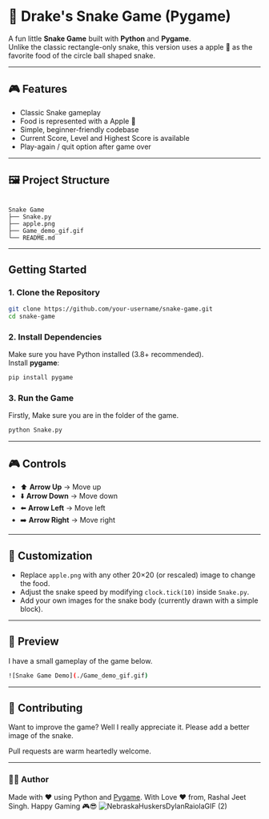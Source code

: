 # 🐍 Drake's Snake Game (Pygame)

A fun little **Snake Game** built with **Python** and **Pygame**.  
Unlike the classic rectangle-only snake, this version uses a apple 🍎 as the favorite food of the circle ball shaped snake.  

---

## 🎮 Features
- Classic Snake gameplay
- Food is represented with a Apple 🍎
- Simple, beginner-friendly codebase
- Current Score, Level and Highest Score is available
- Play-again / quit option after game over

---

## 🖼️ Project Structure
```

Snake Game
├── Snake.py
├── apple.png
├── Game_demo_gif.gif   
└── README.md

```

---

## Getting Started

### 1. Clone the Repository
```bash
git clone https://github.com/your-username/snake-game.git
cd snake-game
```

### 2. Install Dependencies
Make sure you have Python installed (3.8+ recommended).  
Install **pygame**:
```bash
pip install pygame
```

### 3. Run the Game

Firstly, Make sure you are in the folder of the game.

```bash
python Snake.py
```

---

## 🎮 Controls
- ⬆️ **Arrow Up** → Move up  
- ⬇️ **Arrow Down** → Move down  
- ⬅️ **Arrow Left** → Move left  
- ➡️ **Arrow Right** → Move right  

---

## 🔧 Customization
- Replace `apple.png` with any other 20×20 (or rescaled) image to change the food.  
- Adjust the snake speed by modifying `clock.tick(10)` inside `Snake.py`.  
- Add your own images for the snake body (currently drawn with a simple block).  

---

## 📸 Preview
I have a small gameplay of the game below.
```bash
![Snake Game Demo](./Game_demo_gif.gif)
```

---

## 🤝 Contributing
Want to improve the game? Well I really appreciate it.
Please add a better image of the snake. 

Pull requests are warm heartedly welcome.

---

### 👨‍💻 Author
Made with ❤️ using Python and [Pygame](https://www.pygame.org/news).
With Love ❤️  from,
Rashal Jeet Singh. 
Happy Gaming 🎮😎
![NebraskaHuskersDylanRaiolaGIF (2)](https://github.com/user-attachments/assets/6ac432de-b448-4b2a-b12c-3c63af43ce23)

